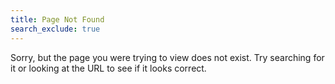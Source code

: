 ```yaml
---
title: Page Not Found
search_exclude: true
---  
```




Sorry, but the page you were trying to view does not exist. Try searching for it or looking at the URL to see if it looks correct.
